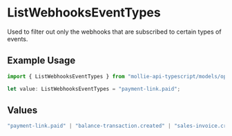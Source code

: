 # ListWebhooksEventTypes

Used to filter out only the webhooks that are subscribed to certain types of events.

## Example Usage

```typescript
import { ListWebhooksEventTypes } from "mollie-api-typescript/models/operations";

let value: ListWebhooksEventTypes = "payment-link.paid";
```

## Values

```typescript
"payment-link.paid" | "balance-transaction.created" | "sales-invoice.created" | "sales-invoice.issued" | "sales-invoice.canceled" | "sales-invoice.paid"
```
